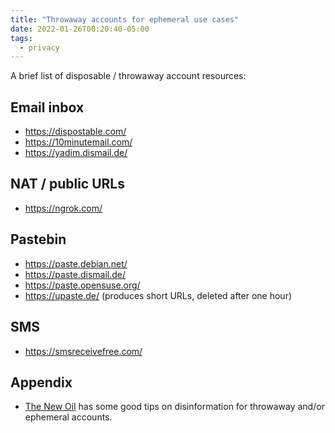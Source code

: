 ```yaml
---
title: "Throwaway accounts for ephemeral use cases"
date: 2022-01-26T00:20:40-05:00
tags:
  - privacy
---
```


A brief list of disposable / throwaway account resources:

<!--more-->

## Email inbox

- https://dispostable.com/
- https://10minutemail.com/
- https://yadim.dismail.de/

## NAT / public URLs

- https://ngrok.com/

## Pastebin

- https://paste.debian.net/
- https://paste.dismail.de/
- https://paste.opensuse.org/
- https://upaste.de/ (produces short URLs, deleted after one hour)

## SMS

- https://smsreceivefree.com/

## Appendix

- [The New Oil](https://blog.thenewoil.org/data-privacy-week-spotlight-backups-ngp6) has some good tips on disinformation for throwaway and/or ephemeral accounts.
